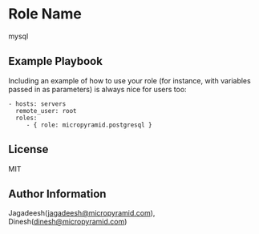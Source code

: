 Role Name
========

mysql

Example Playbook
-------------------------

Including an example of how to use your role (for instance, with variables passed in as parameters) is always nice for users too:

    - hosts: servers
      remote_user: root
      roles:
         - { role: micropyramid.postgresql }

License
-------

MIT

Author Information
------------------

Jagadeesh(jagadeesh@micropyramid.com), Dinesh(dinesh@micropyramid.com)

